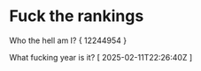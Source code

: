 # Fuck the rankings

Who the hell am I?
{ 12244954 }

What fucking year is it?
[ 2025-02-11T22:26:40Z ]

